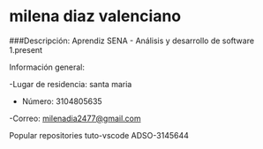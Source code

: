 # milena diaz valenciano
###Descripción: Aprendiz SENA - Análisis y desarrollo de software
1.present

Información general:

-Lugar de residencia: santa maria

- Número: 3104805635

-Correo: milenadia2477@gmail.com

Popular repositories
tuto-vscode
ADSO-3145644
